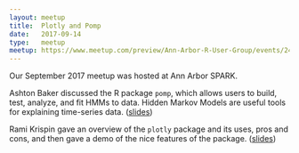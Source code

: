 ```yaml
---
layout: meetup
title:  Plotly and Pomp
date:   2017-09-14
type:   meetup
meetup: https://www.meetup.com/preview/Ann-Arbor-R-User-Group/events/242849737
---
```


Our September 2017 meetup was hosted at Ann Arbor SPARK.

Ashton Baker discussed the R package `pomp`, which allows users to build, test, analyze, and fit HMMs to data. Hidden Markov Models are useful tools for explaining time-series data. ([slides](https://cdn.rawgit.com/AnnArborRUserGroup/Presentations/b8c97b10222e91b6adfbb8ad16f502443d79b28b/2017-09/pomp/presentation.html))

Rami Krispin gave an overview of the `plotly` package and its uses, pros and cons, and then gave a demo of the nice features of the package. ([slides](https://cdn.rawgit.com/RamiKrispin/Plotly-Meetup/e652f5e988ec5c7798f1094e0196b320969dcdff/Plotly_AA_Meetup.html))
